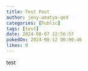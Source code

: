 ```yaml
---
title: Test Post
author: jeny-amatya-qed
categories: [Public]
tags: [test]
date: 2024-08-07 22:56:57 
pokedOn: 2024-08-12 00:00:46 
likes: 0
---
```


test
